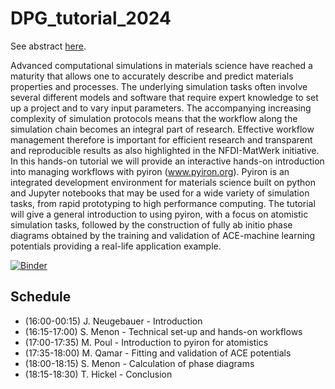 # DPG_tutorial_2024

See abstract [here](https://www.dpg-verhandlungen.de/year/2024/conference/berlin/part/tut/session/1/contribution/1).

Advanced computational simulations in materials science have reached a maturity that allows one to accurately describe and predict materials properties and processes. The underlying simulation tasks often involve several different models and software that require expert knowledge to set up a project and to vary input parameters. The accompanying increasing complexity of simulation protocols means that the workflow along the simulation chain becomes an integral part of research. Effective workflow management therefore is important for efficient research and transparent and reproducible results as also highlighted in the NFDI-MatWerk initiative. In this hands-on tutorial we will provide an interactive hands-on introduction into managing workflows with pyiron (www.pyiron.org). Pyiron is an integrated development environment for materials science built on python and Jupyter notebooks that may be used for a wide variety of simulation tasks, from rapid prototyping to high performance computing. The tutorial will give a general introduction to using pyiron, with a focus on atomistic simulation tasks, followed by the construction of fully ab initio phase diagrams obtained by the training and validation of ACE-machine learning potentials providing a real-life application example.

[![Binder](https://notebooks.mpcdf.mpg.de/binder/badge_logo.svg)](https://notebooks.mpcdf.mpg.de/binder/v2/git/https%3A%2F%2Fgitlab.mpcdf.mpg.de%2Fpyiron%2Fdpg_tutorial_2024.git/HEAD?labpath=01_workflows%2Fstress_strain.ipynb)

## Schedule

- (16:00-00:15) J. Neugebauer - Introduction
- (16:15-17:00) S. Menon - Technical set-up and hands-on workflows
- (17:00-17:35) M. Poul - Introduction to pyiron for atomistics
- (17:35-18:00) M. Qamar - Fitting and validation of ACE potentials
- (18:00-18:15) S. Menon - Calculation of phase diagrams
- (18:15-18:30) T. Hickel - Conclusion
